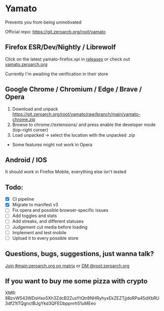 # Yamato

Prevents you from being unmotivated

Official repo: https://git.zeroarch.org/root/yamato

## Firefox ESR/Dev/Nightly / Librewolf

Click on the latest yamato-firefox.xpi in [releases](https://github.com/zeroarchroot/yamato/releases) or check out [yamato.zeroarch.org](https://yamato.zeroarch.org)

Currently I'm awaiting the verification in their store

## Google Chrome / Chromium / Edge / Brave / Opera

1. Download and unpack https://git.zeroarch.org/root/yamato/raw/branch/main/yamato-chrome.zip
2. Browse to chrome://extensions/ and press enable the developer mode (top-right corner)
3. Load unpacked -> select the location with the unpacked .zip

- Some features might not work in Opera

## Android / IOS

It should work in Firefox Mobile, everything else isn't tested

## Todo:

- [x] CI pipeline
- [x] Migrate to manifest v3
- [ ] Fix opera and possible browser-specific issues
- [ ] Add toggles and stats
- [ ] Add streaks, and different statuses
- [ ] Judgement cut media before loading
- [ ] Implement and test mobile
- [ ] Upload it to every possible store 

## Questions, bugs, suggestions, just wanna talk?

[Join #main:zeroarch.org on matrix](https://matrix.to/#/#main:zeroarch.org)
or
[DM @root:zeroarch.org](https://matrix.to/#/@root:zeroarch.org)

## If you want to buy me some pizza with crypto

XMR: 8BzvW543WDsHxo5Xh3ZdcB2ZusYtQtr8NHRyhyxEkZEZTjjdoRPa45dXbRU3df21tTQgnctBJgYkd3QFEDbppnrh51uMEeo